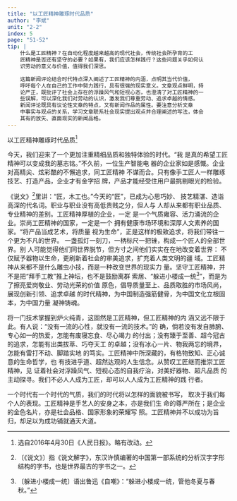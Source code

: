 ```yaml
---
title: "以工匠精神雕琢时代品质"
author: "李斌"
unit: "2-2"
index: 5
page: "51-52"
tip: |
    什么是工匠精神？在自动化程度越来越高的现代社会，传统社会所孕育的工
    匠精神是否还有坚守的必要？如果有，我们应该怎样践行？这些问题关乎如何认
    识劳动的意义与价值，值得我们深思。

    这篇新闻评论结合时代特点深入阐述了工匠精神的内涵，点明其当代价值，
    呼吁每个人在自己的工作中努力践行，具有很强的现实意义。文章观点鲜明，持
    论严正，既批评了社会上存在的浮躁风气和短视心态，也澄清了对工匠精神的一
    些误解，可以深化我们对劳动的认识，激发我们尊重劳动、追求卓越的情感。
    新闻评论既具有议论性文章的特点，又有新闻作品的属性。要注意分析文章
    中事实与观点的关系，学习文章联系社会现实提出观点并合理阐述的写法，体会
    其有的放矢、直面现实的新闻品格。
---
```


以工匠精神雕琢时代品质[^1-a]

今天，我们迎来了一个更加注重精细品质和独特体验的时代。“我
是真的希望工匠精神可以变成我的墓志铭。”不久前，一位生产智能电
器的企业家如是感慨。企业对高精尖、炫彩酷的不懈追求，同工匠精神
不谋而合。只有像手工匠人一样雕琢技艺、打造产品，企业才有金字招
牌，产品才能经受住用户最挑剔眼光的检验。

《说文》[^1-b]里讲：“匠，木工也。”今天的“匠”，已成为心思巧妙、
技艺精湛、造诣高深的代名词。职业与职业没有高低贵贱之分，但人与
人却从来都有职业品质、专业精神的差别。工匠精神厚植的企业，一定
是一个气质雍容、活力涌流的企业。崇尚工匠精神的国家，一定是一个
拥有健康市场环境和深厚人文素养的国家。“将产品当成艺术，将质量
视为生命”，正是这样的极致追求，将我们带往一个更为不凡的世界。
一盏孤灯一刻刀，一柄标尺一把锉，构成一个匠人的全部世界。别
人可能觉得他们同世界脱节，但方寸之间他们实实在在地改变着世界：
不仅赋予器物以生命，更刷新着社会的审美追求，扩充着人类文明的疆
域。工匠精神从来都不是什么雕虫小技，而是一种改变世界的现实力
量。坚守工匠精神，并不是把“拜手工教”推上神坛，也不是鼓励离群
索居、“躲进小楼成一统[^1-c]”，而是为了擦亮爱岗敬业、劳动光荣的价值
原色，倡导质量至上、品质取胜的市场风尚，展现创新引领、追求卓越
的时代精神，为中国制造强筋健骨，为中国文化立根固本，为中国力量
凝神铸魂。

将一门技术掌握到炉火纯青，这固然是工匠精神，但工匠精神的内
涵又远不限于此。有人说：“没有一流的心性，就没有一流的技术。”的
确，倘若没有发自肺腑、专心如一的热爱，怎能有废寝忘食、尽心竭力
的付出；没有臻于至善、超今冠古的追求，怎能有出类拔萃、巧夺天工
的卓越；没有冰心一片、物我两忘的境界，怎能有雷打不动、脚踏实地
的笃实。工匠精神中所深藏的，有格物致知、正心诚意的生命哲学，也
有技进乎道、超然达观的人生信念。从赞叹工匠继而推崇工匠精神，见
证着社会对浮躁风气、短视心态的自我疗治，对美好器物、超凡品质
的主动探寻。我们不必人人成为工匠，却可以人人成为工匠精神的践
行者。

[^1-a]: 选自2016年4月30日《人民日报》。略有改动。
[^1-b]: 〔《说文》〕指《说文解字》，东汉许慎编著的中国第一部系统的分析汉字字形结构的字书，也是世界最古的字书之一。
[^1-c]: 〔躲进小楼成一统〕语出鲁迅《自嘲》：“躲进小楼成一统，管他冬夏与春秋。”

一个时代有一个时代的气质，我们的时代将以怎样的面貌被书写，
取决于我们每个人的表现。工匠精神是手艺人的安身之本，亦是我们生
命的尊严所在；是企业的金色名片，亦是社会品格、国家形象的荣耀写
照。工匠精神并不以成功为旨归，却足以为成功铺就通天大道。
